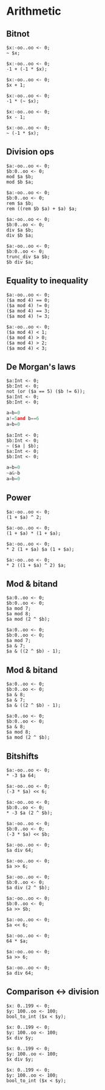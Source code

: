 # Arithmetic

## Bitnot

```polygolf
$x:-oo..oo <- 0;
~ $x;
```

```polygolf arithmetic.removeBitnot
$x:-oo..oo <- 0;
-1 + (-1 * $x);
```

```polygolf
$x:-oo..oo <- 0;
$x + 1;
```

```polygolf arithmetic.addBitnot
$x:-oo..oo <- 0;
-1 * (~ $x);
```

```polygolf
$x:-oo..oo <- 0;
$x - 1;
```

```polygolf arithmetic.addBitnot
$x:-oo..oo <- 0;
~ (-1 * $x);
```

## Division ops

```polygolf
$a:-oo..oo <- 0;
$b:0..oo <- 0;
mod $a $b;
mod $b $a;
```

```polygolf arithmetic.modToRem
$a:-oo..oo <- 0;
$b:0..oo <- 0;
rem $a $b;
rem ((rem $b $a) + $a) $a;
```

```polygolf
$a:-oo..oo <- 0;
$b:0..oo <- 0;
div $a $b;
div $b $a;
```

```polygolf arithmetic.divToTruncdiv
$a:-oo..oo <- 0;
$b:0..oo <- 0;
trunc_div $a $b;
$b div $a;
```

## Equality to inequality

```polygolf
$a:-oo..oo <- 0;
($a mod 4) == 0;
($a mod 4) != 0;
($a mod 4) == 3;
($a mod 4) != 3;
```

```polygolf arithmetic.equalityToInequality
$a:-oo..oo <- 0;
($a mod 4) < 1;
($a mod 4) > 0;
($a mod 4) > 2;
($a mod 4) < 3;
```

## De Morgan's laws

```polygolf
$a:Int <- 0;
$b:Int <- 0;
not (or ($a == 5) ($b != 6));
$a:Int <- 0;
$b:Int <- 0;
```

<!-- `arithmetic.applyDeMorgans` cannot be used with `applyAll` (infinite loop) hence we test it on Python. -->

```python
a=b=0
a!=5and b==6
a=b=0
```

```polygolf
$a:Int <- 0;
$b:Int <- 0;
~ ($a | $b);
$a:Int <- 0;
$b:Int <- 0;
```

```python
a=b=0
~a&~b
a=b=0
```

## Power

```polygolf
$a:-oo..oo <- 0;
(1 + $a) ^ 2;
```

```polygolf arithmetic.powToMul(2)
$a:-oo..oo <- 0;
(1 + $a) * (1 + $a);
```

```polygolf
$a:-oo..oo <- 0;
* 2 (1 + $a) $a (1 + $a);
```

```polygolf arithmetic.mulToPow
$a:-oo..oo <- 0;
* 2 ((1 + $a) ^ 2) $a;
```

## Mod & bitand

```polygolf
$a:0..oo <- 0;
$b:0..oo <- 0;
$a mod 7;
$a mod 8;
$a mod (2 ^ $b);
```

```polygolf arithmetic.modToBitand
$a:0..oo <- 0;
$b:0..oo <- 0;
$a mod 7;
$a & 7;
$a & ((2 ^ $b) - 1);
```

## Mod & bitand

```polygolf
$a:0..oo <- 0;
$b:0..oo <- 0;
$a & 8;
$a & 7;
$a & ((2 ^ $b) - 1);
```

```polygolf arithmetic.bitandToMod
$a:0..oo <- 0;
$b:0..oo <- 0;
$a & 8;
$a mod 8;
$a mod (2 ^ $b);
```

## Bitshifts

```polygolf
$a:-oo..oo <- 0;
* -3 $a 64;
```

```polygolf arithmetic.mulOrDivToBitShift()
$a:-oo..oo <- 0;
(-3 * $a) << 6;
```

```polygolf
$a:-oo..oo <- 0;
$b:0..oo <- 0;
* -3 $a (2 ^ $b);
```

```polygolf arithmetic.mulOrDivToBitShift()
$a:-oo..oo <- 0;
$b:0..oo <- 0;
(-3 * $a) << $b;
```

```polygolf
$a:-oo..oo <- 0;
$a div 64;
```

```polygolf arithmetic.mulOrDivToBitShift()
$a:-oo..oo <- 0;
$a >> 6;

```

```polygolf
$a:-oo..oo <- 0;
$b:0..oo <- 0;
$a div (2 ^ $b);
```

```polygolf arithmetic.mulOrDivToBitShift()
$a:-oo..oo <- 0;
$b:0..oo <- 0;
$a >> $b;
```

```polygolf
$a:-oo..oo <- 0;
$a << 6;
```

```polygolf arithmetic.bitShiftToMulOrDiv()
$a:-oo..oo <- 0;
64 * $a;
```

```polygolf
$a:-oo..oo <- 0;
$a >> 6;
```

```polygolf arithmetic.bitShiftToMulOrDiv()
$a:-oo..oo <- 0;
$a div 64;
```

## Comparison <-> division

```polygolf
$x: 0..199 <- 0;
$y: 100..oo <- 100;
bool_to_int ($x < $y);
```

```polygolf arithmetic.comparisonToDivision
$x: 0..199 <- 0;
$y: 100..oo <- 100;
$x div $y;
```

```polygolf
$x: 0..199 <- 0;
$y: 100..oo <- 100;
$x div $y;
```

```polygolf arithmetic.divisionToComparison
$x: 0..199 <- 0;
$y: 100..oo <- 100;
bool_to_int ($x < $y);
```
